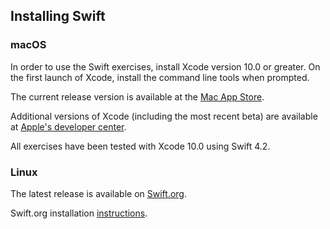 ## Installing Swift

### macOS

In order to use the Swift exercises, install Xcode version 10.0 or greater. On the first launch of Xcode, install the command line tools when prompted.

The current release version is available at the [Mac App Store](https://itunes.apple.com/us/app/xcode/id497799835?mt=12). 

Additional versions of Xcode (including the most recent beta) are available at [Apple's developer center](https://developer.apple.com/xcode/downloads/).

All exercises have been tested with Xcode 10.0 using Swift 4.2.

### Linux

The latest release is available on [Swift.org](https://swift.org/download/#releases).

Swift.org installation [instructions](https://swift.org/getting-started/#installing-swift).
